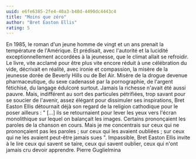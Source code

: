 ```yaml
---
uuid: e6fe6385-2fe4-40a3-b40d-4490dc4443c4
title: "Moins que zéro"
author: "Bret Easton Ellis"
rating: 5
---
```


En 1985, le roman d'un jeune homme de vingt et un ans prenait la température de l'Amérique. Et prédisait, avec l'autorité et la lucidité exceptionnellement accordées à la jeunesse, que le climat allait se refroidir. Le livre, vite acclamé pour être plus vite encore réduit à une célébration du vide, décrivait en réalité, avec ironie et compassion, la misère de la jeunesse dorée de Beverly Hills ou de Bel Air. Misère de la drogue devenue pharmaceutique, du sexe cadenassé par la pornographie, de l'argent fétichisé, du langage édulcoré surtout. Jamais la richesse n'avait été aussi pauvre. Mais, indifférent au sort des particules pétrifiées, trop savant pour se soucier de l'avenir, assez élégant pour dissimuler ses inspirations, Bret Easton Ellis détournait déjà son regard de la religion cathodique pour le poser ailleurs : " \[…\] ils se retournaient pour lever les yeux vers l'écran monolithique sur lequel on balançait les images. Certains prononçaient les paroles de la chanson en cours. Mais je me concentrais sur ceux qui ne prononçaient pas les paroles ; sur ceux qui les avaient oubliées ; sur ceux qui ne les avaient peut-être jamais sues ". Impassible, Bret Easton Ellis invite à le lire ceux qui savent se taire, ceux qui savent oublier, ceux qui n'ont jamais cru devoir apprendre. Pierre Guglielmina
